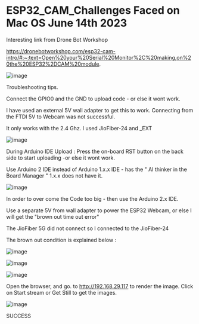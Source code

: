 # ESP32_CAM_Challenges Faced on Mac OS  June 14th 2023

Interesting link from Drone Bot Workshop


https://dronebotworkshop.com/esp32-cam-intro/#:~:text=Open%20your%20Serial%20Monitor%2C%20making,on%20the%20ESP32%2DCAM%20module.


![image](https://github.com/kiranshashiny/ESP32_CAM_Challenges/assets/14288989/696cdae9-9b82-491e-9d08-37944da42733)


Troubleshooting tips.

Connect the GPIO0 and the GND to upload code - or else it wont work.

I have used an external 5V wall adapter to get this to work. Connecting from the FTDI 5V to Webcam was not successful.

It only works with the 2.4 Ghz. I used JioFiber-24 and _EXT


![image](https://github.com/kiranshashiny/ESP32_CAM_Challenges/assets/14288989/769f3440-787b-4b3e-b436-d408df8b9668)


During Arduino IDE Upload : Press the on-board RST button on the back side to start uploading -or else it wont work.

Use Arduino 2 IDE instead of Arduino 1.x.x IDE - has the " AI thinker in the Board Manager " 1.x.x does not have it.

![image](https://github.com/kiranshashiny/ESP32_CAM_Challenges/assets/14288989/89542c70-4497-4454-9a27-3997aa322fad)

In order to over come the Code too big - then use the Arduino 2.x IDE.

Use a separate 5V from wall adapter to power the ESP32 Webcam, or else I will get the "brown out time out error"

The JioFiber 5G did not connect so I connected to the JioFiber-24 

The brown out condition is explained below :

![image](https://github.com/kiranshashiny/ESP32_CAM_Challenges/assets/14288989/06e617db-dbf3-423b-ab6d-511e7f636e3d)


![image](https://github.com/kiranshashiny/ESP32_CAM_Challenges/assets/14288989/e8a2e6bb-c67b-43a9-aad8-c83f2fef9022)



![image](https://github.com/kiranshashiny/ESP32_CAM_Challenges/assets/14288989/5f118219-95e0-4d51-bf78-3bd1aa17280c)

Open the browser, and go. to http://192.168.29.117 to render the image.
Click on Start stream or Get Still to get the images.

![image](https://github.com/kiranshashiny/ESP32_CAM_Challenges/assets/14288989/ff996e04-71be-4915-b622-06e54ddcdbbb)



SUCCESS
